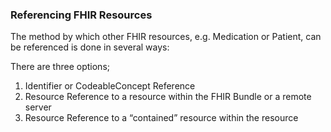 ### Referencing FHIR Resources

The method by which other FHIR resources, e.g. Medication or Patient, can be referenced is done in several ways:

There are three options;

1. Identifier or CodeableConcept Reference
2. Resource Reference to a resource within the FHIR Bundle or a remote server
3. Resource Reference to a “contained” resource within the resource





